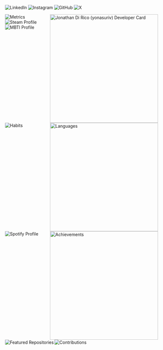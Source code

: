 
<p align="left">
<image 
    alt="LinkedIn" 
    src="https://img.shields.io/badge/LinkedIn-000000?style=for-the-badge&logo=linkedin&logoColor=white"
    href="https://www.linkedin.com/in/yonadirico">
<image 
    alt="Instagram" 
    src="https://img.shields.io/badge/Instagram-000000?style=for-the-badge&logo=instagram&logoColor=white"
    href="https://www.instagram.com/yonadirico">
<image 
    alt="GitHub" 
    src="https://img.shields.io/badge/github-000000?style=for-the-badge&logo=github&logoColor=white"
    href="https://github.com/yonasuriv">
<image 
    alt="X" 
    src="https://img.shields.io/badge/LinkedIn-000000?style=for-the-badge&logo=linkedin&logoColor=white"
    href="https://x.com/yonasuriv">
    <!--
    <image 
        alt="Mastodon" 
        src="https://img.shields.io/badge/LinkedIn-000000?style=for-the-badge&logo=mastodon&logoColor=white"
        href="https://mastodon.social/@yonasuriv" 
        >
    <image 
        alt="Email" 
        src="https://img.shields.io/badge/LinkedIn-000000?style=for-the-badge&logo=protonmail&logoColor=white"
        href="mailto:null@yonasuriv.com" 
        >
    <image 
        alt="Website" 
        src="https://img.shields.io/badge/LinkedIn-000000?style=for-the-badge&logo=dev.to&logoColor=white"
        href="https://www.yonasuriv.com" 
        >
        -->
</p>

<image 
src="https://raw.githubusercontent.com/yonasuriv/yonasuriv/refs/heads/main/source/plugins/Metrics.svg"
alt="Metrics"
width=""
align="left">


<image 
src="https://api.daily.dev/devcards/v2/jzd0XPKYw5GfG2OJ9TZtJ.png?r=fxd&type=default"
href="https://dly.to/149YTwKNEdf"
alt="Jonathan Di Rico (yonasuriv) Developer Card"
width="356"
align="right">
<image 
src="https://raw.githubusercontent.com/yonasuriv/yonasuriv/refs/heads/main/source/plugins/Profile-Steam.svg"
alt="Steam Profile"
width=""
align="left">

<image 
src="https://raw.githubusercontent.com/yonasuriv/yonasuriv/refs/heads/main/source/plugins/Profile-MBTI.svg"
alt="MBTI Profile"
width=""
align="left">

<image 
src="https://raw.githubusercontent.com/yonasuriv/yonasuriv/refs/heads/main/source/plugins/Languages.svg"
alt="Languages"
width="356"
align="right">

<image 
src="https://raw.githubusercontent.com/yonasuriv/yonasuriv/refs/heads/main/source/plugins/Habits.svg"
alt="Habits"
width=""
align="left">

<image 
src="https://raw.githubusercontent.com/yonasuriv/yonasuriv/refs/heads/main/source/plugins/Achievements.svg"
alt="Achievements"
width="356"
align="right">











<image 
src="https://raw.githubusercontent.com/yonasuriv/yonasuriv/refs/heads/main/source/plugins/Profile-Spotify.svg"
alt="Spotify Profile"
width=""
align="left">



<image src="https://raw.githubusercontent.com/yonasuriv/yonasuriv/refs/heads/main/source/plugins/Featured.svg"
alt="Featured Repositories"
width=""
align="left">

<image 
src="https://raw.githubusercontent.com/yonasuriv/yonasuriv/refs/heads/main/source/plugins/Contributions.svg"
alt="Contributions"
width=""
align="left">

<!--
<a href="">
  <image 
  src="https://raw.githubusercontent.com/yonasuriv/yonasuriv/refs/heads/main/source/plugins/Stargazers.svg"
  alt="Stargazers"
  width=""
  align="left"
  >
</a>

<!--
<a href="">
  <image 
  src="https://raw.githubusercontent.com/yonasuriv/yonasuriv/refs/heads/main/source/plugins/RSS-Feed.svg"
  alt="RSS Feeds"
  width="300"
  align="right"
  >
</p>
-->




